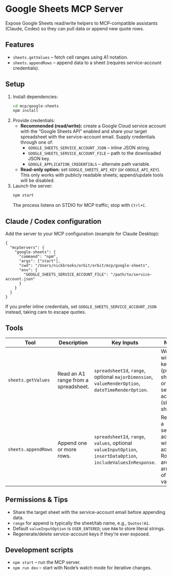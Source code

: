 # Google Sheets MCP Server

Expose Google Sheets read/write helpers to MCP-compatible assistants (Claude, Codex) so they can pull data or append new quote rows.

## Features

- `sheets.getValues` – fetch cell ranges using A1 notation.
- `sheets.appendRows` – append data to a sheet (requires service-account credentials).

## Setup

1. Install dependencies:
   ```bash
   cd mcp/google-sheets
   npm install
   ```
2. Provide credentials:
   - **Recommended (read/write):** create a Google Cloud service account with the “Google Sheets API” enabled and share your target spreadsheet with the service-account email. Supply credentials through one of:
     - `GOOGLE_SHEETS_SERVICE_ACCOUNT_JSON` – inline JSON string.
     - `GOOGLE_SHEETS_SERVICE_ACCOUNT_FILE` – path to the downloaded JSON key.
     - `GOOGLE_APPLICATION_CREDENTIALS` – alternate path variable.
   - **Read-only option:** set `GOOGLE_SHEETS_API_KEY` (or `GOOGLE_API_KEY`). This only works with publicly readable sheets; append/update tools will be disabled.
3. Launch the server:
   ```bash
   npm start
   ```
   The process listens on STDIO for MCP traffic; stop with `Ctrl+C`.

## Claude / Codex configuration

Add the server to your MCP configuration (example for Claude Desktop):

```jsonc
{
  "mcpServers": {
    "google-sheets": {
      "command": "npm",
      "args": ["start"],
      "cwd": "/Users/nickbrooks/orbit/orbit/mcp/google-sheets",
      "env": {
        "GOOGLE_SHEETS_SERVICE_ACCOUNT_FILE": "/path/to/service-account.json"
      }
    }
  }
}
```

If you prefer inline credentials, set `GOOGLE_SHEETS_SERVICE_ACCOUNT_JSON` instead, taking care to escape quotes.

## Tools

| Tool | Description | Key Inputs | Notes |
| ---- | ----------- | ---------- | ----- |
| `sheets.getValues` | Read an A1 range from a spreadsheet. | `spreadsheetId`, `range`, optional `majorDimension`, `valueRenderOption`, `dateTimeRenderOption`. | Works with API key (public sheets) or service account (shared sheets). |
| `sheets.appendRows` | Append one or more rows. | `spreadsheetId`, `range`, `values`, optional `valueInputOption`, `insertDataOption`, `includeValuesInResponse`. | Requires a service account with edit access. Rows are arrays of cell values. |

## Permissions & Tips

- Share the target sheet with the service-account email before appending data.
- `range` for append is typically the sheet/tab name, e.g., `Quotes!A1`.
- Default `valueInputOption` is `USER_ENTERED`; use `RAW` to store literal strings.
- Regenerate/delete service-account keys if they’re ever exposed.

## Development scripts

- `npm start` – run the MCP server.
- `npm run dev` – start with Node’s watch mode for iterative changes.
